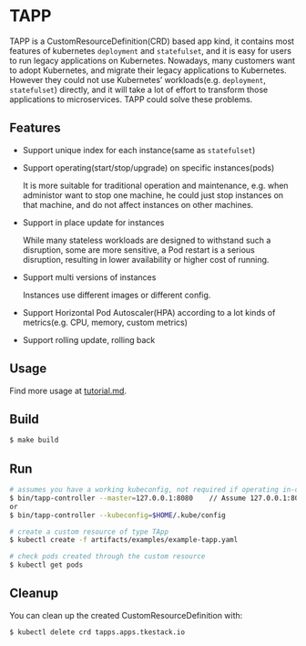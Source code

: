 # TAPP

TAPP is a CustomResourceDefinition(CRD) based app kind, it contains most features of kubernetes `deployment` and `statefulset`, and it is easy for users to run legacy applications on Kubernetes. Nowadays, many customers want to adopt Kubernetes, and migrate their legacy applications to Kubernetes. However they could not use Kubernetes’ workloads(e.g. `deployment`, `statefulset`) directly, and it will take a lot of effort to transform those applications to microservices. TAPP could solve these problems. 

## Features

* Support unique index for each instance(same as `statefulset`)

* Support operating(start/stop/upgrade) on specific instances(pods)

  It is more suitable for traditional operation and maintenance, e.g. when administor want to stop one machine, he could just stop instances on that machine, and do not affect instances on other machines.

* Support in place update for instances

  While many stateless workloads are designed to withstand such a disruption, some are more sensitive, a Pod restart is a serious disruption, resulting in lower availability or higher cost of running.

* Support multi versions of instances

  Instances use different images or different config.

* Support Horizontal Pod Autoscaler(HPA) according to a lot kinds of metrics(e.g. CPU, memory, custom metrics)

* Support rolling update, rolling back

## Usage

Find more usage at [tutorial.md](doc/tutorial.md).

## Build

``` sh
$ make build
```

## Run

```sh
# assumes you have a working kubeconfig, not required if operating in-cluster
$ bin/tapp-controller --master=127.0.0.1:8080    // Assume 127.0.0.1:8080 is k8s master ip:port
or
$ bin/tapp-controller --kubeconfig=$HOME/.kube/config

# create a custom resource of type TApp
$ kubectl create -f artifacts/examples/example-tapp.yaml

# check pods created through the custom resource
$ kubectl get pods
```

## Cleanup

You can clean up the created CustomResourceDefinition with:

    $ kubectl delete crd tapps.apps.tkestack.io
